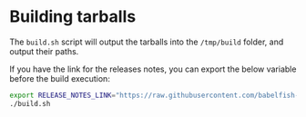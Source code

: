 # Building tarballs

The `build.sh` script will output the tarballs into the `/tmp/build` folder, and
output their paths.

If you have the link for the releases notes, you can export the below variable
before the build execution:

```bash
export RELEASE_NOTES_LINK="https://raw.githubusercontent.com/babelfish-for-postgresql/babelfish_project_website/0c12e48306ef89a2d9fa62c8a55b93d8705b9ac1/_artifacts/babelfish/babelfish-2.1.1-source-x64.markdown"
./build.sh
```